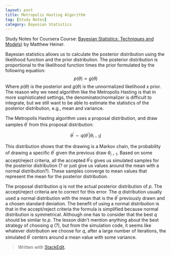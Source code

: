 ```yaml
---
layout: post
title: Metropolis Hasting Algorithm
tag: [Study Notes]
category: Bayesian Statistics
---
```


Study Notes for Coursera Course: [Bayesian Statistics: Techniques and Models](https://www.coursera.org/learn/mcmc-bayesian-statistics/)) by Matthew Heiner.

Bayesian statistics allows us to calculate the posterior distribution using the likelihood function and the prior distribution. The posterior distribution is proportional to the likelihood function times the prior formulated by the following equation:
$$p(\theta) \propto g(\theta)$$ Where $p(\theta)$ is the posterior and $g(\theta)$ is the unnormalized likelihood x prior. The reason why we need algorithm like the Metropolis Hasting is that in more sophisticated settings, the denominator/normalizer is difficult to integrate, but we still want to be able to estimate the statistics of the posterior distribution, e.g., mean and variance.

The Metropolis Hasting algorithm uses a proposal distribution, and draw samples $\theta^\prime$ from this proposal distribution: 

$$\theta^\prime \sim q(\theta^\prime|\theta_{i-1})$$ 

This distribution shows that the drawing is a Markov chain, the probability of drawing a specific $\theta^\prime$ given the previous draw $\theta_{i-1}$. Based on some accept/reject criteria, all the accepted $\theta^\prime$s gives us simulated samples for the posterior distribution (? or just give us values around the mean with a normal distribution?). These samples converge to mean values that represent the mean for the posterior distribution.

The proposal distribution $q$ is not the actual posterior distribution of $p$. The accept/reject criteria are to correct for this error. The $q$ distribution usually used a normal distribution with the mean that is the $\theta^\prime$ previously drawn and a chosen standard deviation. The benefit of using a normal distribution is that in the accept/reject criteria the formula is simplified because normal distribution is symmetrical. Although one has to consider that the best $q$ should be similar to $p$. The lesson didn't mention anything about the best strategy of choosing $q$ (?), but from the simulation code, it seems like whatever distribution we choose for $q$, after a large number of iterations, the simulated $\theta^\prime$ centers around a mean value with some variance.


> Written with [StackEdit](https://stackedit.io/).
<!--stackedit_data:
eyJoaXN0b3J5IjpbLTEyMzcyOTU0OTgsLTM4Njc1MzM5MSwxMD
cyNTQyODksMTA4MDIyNzMxMCwtMjA2NzU5Njg2OCwtOTk1NTEw
OTY4LC0xOTY5NTgwODU4LDk5ODIxNjU1NSwtMTg2NDk3NDc5Ni
wtMTg2NDk3NDc5NiwtMjUzMDY3ODAyXX0=
-->